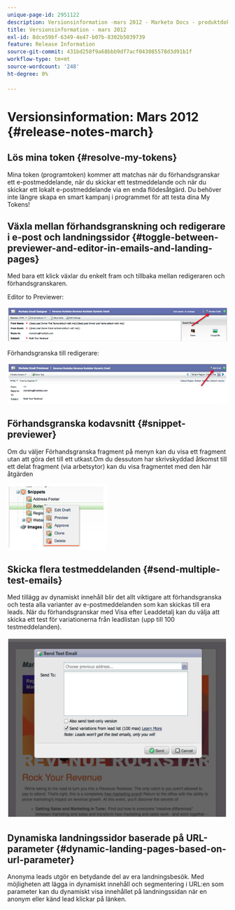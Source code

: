 ```yaml
---
unique-page-id: 2951122
description: Versionsinformation -mars 2012 - Marketo Docs - produktdokumentation
title: Versionsinformation - mars 2012
exl-id: 8dce59bf-6349-4e47-b07b-8302b5039739
feature: Release Information
source-git-commit: 431bd258f9a68bbb9df7acf043085578d3d91b1f
workflow-type: tm+mt
source-wordcount: '248'
ht-degree: 0%

---
```


# Versionsinformation: Mars 2012 {#release-notes-march}

## Lös mina token {#resolve-my-tokens}

Mina token (programtoken) kommer att matchas när du förhandsgranskar ett e-postmeddelande, när du skickar ett testmeddelande och när du skickar ett lokalt e-postmeddelande via en enda flödesåtgärd. Du behöver inte längre skapa en smart kampanj i programmet för att testa dina My Tokens!

## Växla mellan förhandsgranskning och redigerare i e-post och landningssidor {#toggle-between-previewer-and-editor-in-emails-and-landing-pages}

Med bara ett klick växlar du enkelt fram och tillbaka mellan redigeraren och förhandsgranskaren.

Editor to Previewer:

![](assets/image2014-9-23-10-3a0-3a13.png)

Förhandsgranska till redigerare:

![](assets/image2014-9-23-10-3a0-3a25.png)

## Förhandsgranska kodavsnitt {#snippet-previewer}

Om du väljer Förhandsgranska fragment på menyn kan du visa ett fragment utan att göra det till ett utkast.Om du dessutom har skrivskyddad åtkomst till ett delat fragment (via arbetsytor) kan du visa fragmentet med den här åtgärden

![](assets/image2014-9-23-10-3a0-3a37.png)

## Skicka flera testmeddelanden {#send-multiple-test-emails}

Med tillägg av dynamiskt innehåll blir det allt viktigare att förhandsgranska och testa alla varianter av e-postmeddelanden som kan skickas till era leads. När du förhandsgranskar med Visa efter Leaddetalj kan du välja att skicka ett test för variationerna från leadlistan (upp till 100 testmeddelanden).

![](assets/image2014-9-23-10-3a0-3a50.png)

## Dynamiska landningssidor baserade på URL-parameter {#dynamic-landing-pages-based-on-url-parameter}

Anonyma leads utgör en betydande del av era landningsbesök. Med möjligheten att lägga in dynamiskt innehåll och segmentering i URL:en som parameter kan du dynamiskt visa innehållet på landningssidan när en anonym eller känd lead klickar på länken.
